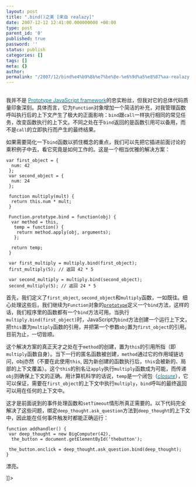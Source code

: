 ```yaml
---
layout: post
title: ".bind()之美 [来自 realazy]"
date: 2007-12-12 12:41:00.000000000 +08:00
type: post
parent_id: '0'
published: true
password: ''
status: publish
categories: []
tags: []
meta: {}
author: 
permalink: "/2007/12/bind%e4%b9%8b%e7%be%8e-%e6%9d%a5%e8%87%aa-realazy.html"
---
```

##  

我并不是 [<font color="#007b99">Prototype JavaScript framework</font>](http://prototypejs.org/)的忠实粉丝，但我对它的总体代码质量印象深刻。具体而言，它为`Function`对象增加一个简洁的补充，对我管理函数呼叫执行后的上下文产生了极大的正面影响：`bind`跟`call`一样执行相同的常见任务，改变函数执行的上下文。不同之处在于`bind`返回的是函数引用可以备用，而不是`call`的立即执行而产生的最终结果。

如果需要简化一下`bind`函数以抓住概念的重点，我们可以先把它插进前面讨论的乘积例子中去，看它究竟是如何工作的。这是一个相当优雅的解决方案：

```
var first_object = {
  num: 42
 };
 var second_object = {
  num: 24
 };

 function multiply(mult) {
  return this.num * mult;
 }

 Function.prototype.bind = function(obj) {
  var method = this,
   temp = function() {
    return method.apply(obj, arguments);
   };

  return temp;
 }

 var first_multiply = multiply.bind(first_object);
 first_multiply(5); // 返回 42 * 5

 var second_multiply = multiply.bind(second_object);
 second_multiply(5); // 返回 24 * 5
```

首先，我们定义了`first_object`, `second_object`和`multiply`函数，一如既往。细心处理这些后，我们继续为`Function`对象的[`prototype`](http://en.wikipedia.org/wiki/Prototype-based_programming)定义一个`bind`方法，这样的话，我们程序里的函数都有一个`bind`方法可用。当执行`multiply.bind(first_object)`时，JavaScript为`bind`方法创建一个运行上下文，把`this`置为`multiply`函数的引用，并把第一个参数`obj`置为`first_object`的引用。目前为止，一切皆顺。

这个解决方案的真正天才之处在于`method`的创建，置为`this`的引用所指（即`multiply`函数自身）。当下一行的匿名函数被创建，`method`通过它的作用域链访问，obj亦然（不要在此使用`this`, 因为新创建的函数执行后，`this`会被新的、局部的上下文覆盖）。这个`this`的别名让`apply`执行`multiply`函数成为可能，而传递`obj`则确保上下文的正确。用计算机科学的话说，`temp`是一个闭包（[<cite><font color="#007b99">closure</font></cite>](http://www.jibbering.com/faq/faq_notes/closures.html)），它可以保证，需要在`first_object`的上下文中执行`multiply`，`bind`呼叫的最终返回可以用在任何的上下文中。

这才是前面说到的事件处理函数和`setTimeout`情形所真正需要的。以下代码完全解决了这些问题，绑定`deep_thought.ask_question`方法到`deep_thought`的上下文中，因此能在任何事件触发时都能正确运行：

```
function addhandler() {
 var deep_thought = new BigComputer(42),
  the_button = document.getElementById('thebutton');

 the_button.onclick = deep_thought.ask_question.bind(deep_thought);
}
```

漂亮。

]]\>

